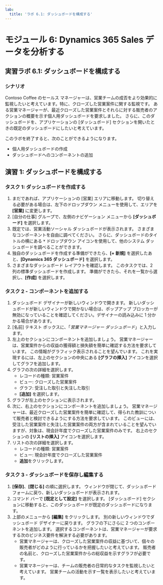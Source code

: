 ```yaml
---
lab:
  title: 'ラボ 6.1: ダッシュボードを構成する'
---
```


# モジュール 6: Dynamics 365 Sales データを分析する

## 実習ラボ 6.1: ダッシュボードを構成する

### シナリオ
Contoso Coffee のセールス マネージャーは、営業チームの成否をより効果的に監視したいと考えています。特に、クローズした営業案件に関する監視です。 ある営業マネージャーが、最近クローズした営業案件とそれらに対する販売者のアクションの概要を示す個人用ダッシュボードを要求しました。 さらに、このダッシュボードを、アプリケーションの [ダッシュボード] セクションを開いたときの既定のダッシュボードにしたいと考えています。

このラボを終了すると、次のことができるようになります。
- 個人用ダッシュボードの作成
- ダッシュボードへのコンポーネントの追加

## 演習 1: ダッシュボードを構成する 
### タスク 1: ダッシュボードを作成する
1. まだであれば、アプリケーションの [営業] エリアに移動します。 切り替える必要がある場合は、左下のドロップダウン メニューを使用して、エリアを **[営業]** に変更します。
2. [自分の仕事] グループで、左側のナビゲーション メニューから **[ダッシュボード]** を選択します。
3. 既定では、営業活動ソーシャル ダッシュボードが表示されます。 さまざまなコンポーネントを自由に調べてください。 さらに、ダッシュボードのタイトルの横にある <bpt ctype="x-unknown" id="1" rid="1"><bpt xmlns="urn:oasis:names:tc:xliff:document:1.2" id="p1">**</bpt></bpt>˅<ept id="2" rid="1"><ept xmlns="urn:oasis:names:tc:xliff:document:1.2" id="p1">**</ept></ept> ドロップダウン アイコンを使用して、他のシステム ダッシュボードを調べることができます。
4. 独自のダッシュボードを作成する準備ができたら、**[+ 新規]** を選択したあと、**[Dynamics 365 ダッシュボード]** を選択します。
5. さまざまなダッシュボード レイアウトを確認します。 このタスクでは、2 列の標準ダッシュボードを作成します。 準備ができたら、それを一覧から選択し、**[作成]** を選択します。

### タスク 2 - コンポーネントを追加する
1. ダッシュボード デザイナーが新しいウィンドウで開きます。 新しいダッシュボードが新しいウィンドウで開かない場合は、ポップアップ ブロッカーが無効になっていることを確認してください。デザイナーの読み込みに 1 分かかる場合があります。
2. [名前] テキスト ボックスに、「*営業マネージャー ダッシュボード*」と入力します。
3. 左上のセクションにコンポーネントを追加しましょう。 営業マネージャーは、営業案件からの収益の獲得額と損失額を簡単に確認する方法を要求しています。 この情報がグラフィック表示されることを望んでいます。 これを実現するには、左上のセクションの中央にある **[グラフの挿入]** アイコンを選択してグラフを追加します。
4. グラフの次の詳細を選択します。
   - レコードの種類: 営業案件
   - ビュー: クローズした営業案件
   - グラフ: 受注した取引と失注した取引
   - **[追加]** を選択します。
5. グラフが左上のセクションに表示されます。
6. 次に、右上のセクションにコンポーネントを追加しましょう。 営業マネージャーは、最近クローズした営業案件を簡単に確認して、得られた教訓について販売者と検討できるようにする方法を要求しています。 このビューには、受注した営業案件と失注した営業案件の両方が含まれていることを望んでいますが、対象は、現会計年度でクローズした営業案件のみです。 右上のセクションの **[リストの挿入]** アイコンを選択します。
7. リストの次の詳細を選択します。
   - レコードの種類: 営業案件
   - ビュー: 現会計年度でクローズした営業案件
   - **追加**をクリックします。

### タスク 3 - ダッシュボードを保存し編集する
1. **[保存]**、**[閉じる]** の順に選択します。 ウィンドウが閉じて、ダッシュボード フォームに戻り、新しいダッシュボードが表示されます。
2. コマンド バーで **[既定として設定]** を選択します。 [ダッシュボード] セクションに移動すると、このダッシュボードが既定のダッシュボードになります。
3. 上部のメニューから **[編集]** をクリックします。 別の新しいウィンドウでダッシュボード デザイナーに戻ります。 グラフの下にさらに 2 つのコンポーネントを追加します。 選択するコンポーネントは、営業マネージャーが要求する次のビジネス要件を解決する必要があります。
   - 営業マネージャーは、クローズした営業案件の収益に基づいて、個々の販売者がどのように行っているかを把握したいと考えています。 販売者の名前と、クローズした営業案件からの総収益を示すグラフが必要です。
   - 営業マネージャーは、チームの販売者の日常的なタスクを監視したいと考えています。 営業チームの活動を示す一覧を表示したいと考えています。
